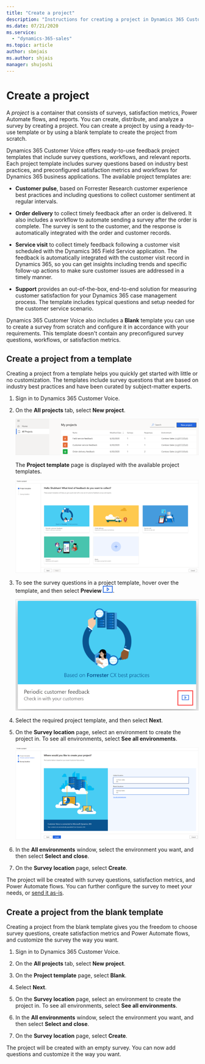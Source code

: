 ```yaml
---
title: "Create a project"
description: "Instructions for creating a project in Dynamics 365 Customer Voice."
ms.date: 07/21/2020
ms.service:
  - "dynamics-365-sales"
ms.topic: article
author: sbmjais
ms.author: shjais
manager: shujoshi
---
```


# Create a project

A *project* is a container that consists of surveys, satisfaction metrics, Power Automate flows, and reports. You can create, distribute, and analyze a survey by creating a project. You can create a project by using a ready-to-use template or by using a blank template to create the project from scratch.

Dynamics 365 Customer Voice offers ready-to-use feedback project templates that include survey questions, workflows, and relevant reports. Each project template includes survey questions based on industry best practices, and preconfigured satisfaction metrics and workflows for Dynamics 365 business applications. The available project templates are:

- **Customer pulse**, based on Forrester Research customer experience best practices and including questions to collect customer sentiment at regular intervals.

- **Order delivery** to collect timely feedback after an order is delivered. It also includes a workflow to automate sending a survey after the order is complete. The survey is sent to the customer, and the response is automatically integrated with the order and customer records.

- **Service visit** to collect timely feedback following a customer visit scheduled with the Dynamics 365 Field Service application. The feedback is automatically integrated with the customer visit record in Dynamics 365, so you can get insights including trends and specific follow-up actions to make sure customer issues are addressed in a timely manner.

- **Support** provides an out-of-the-box, end-to-end solution for measuring customer satisfaction for your Dynamics 365 case management process. The template includes typical questions and setup needed for the customer service scenario.

Dynamics 365 Customer Voice also includes a **Blank** template you can use to create a survey from scratch and configure it in accordance with your requirements. This template doesn't contain any preconfigured survey questions, workflows, or satisfaction metrics.

## Create a project from a template

Creating a project from a template helps you quickly get started with little or no customization. The templates include survey questions that are based on industry best practices and have been curated by subject-matter experts.

1. Sign in to Dynamics 365 Customer Voice.

2. On the **All projects** tab, select **New project**.

    ![New project button](media/new-project-button.png "New project button") 

     The **Project template** page is displayed with the available project templates.

     ![Available project templates](media/project-templates.png "Available project templates") 

3. To see the survey questions in a project template, hover over the template, and then select **Preview** ![Preview](media/preview-icon.png).

    ![Preview a project template](media/project-template-preview-button.png "Preview a project template") 

4. Select the required project template, and then select **Next**.

5. On the **Survey location** page, select an environment to create the project in. To see all environments, select **See all environments**.

    ![Select a survey location](media/survey-location.png "Select a survey location")

6. In the **All environments** window, select the environment you want, and then select **Select and close**.

7. On the **Survey location** page, select **Create**.

The project will be created with survey questions, satisfaction metrics, and Power Automate flows. You can further configure the survey to meet your needs, or [send it as-is](send-survey.md).

## Create a project from the blank template

Creating a project from the blank template gives you the freedom to choose survey questions, create satisfaction metrics and Power Automate flows, and customize the survey the way you want.

1. Sign in to Dynamics 365 Customer Voice.

2. On the **All projects** tab, select **New project**.

3. On the **Project template** page, select **Blank**.

4. Select **Next**.

5. On the **Survey location** page, select an environment to create the project in. To see all environments, select **See all environments**.

6. In the **All environments** window, select the environment you want, and then select **Select and close**.

7. On the **Survey location** page, select **Create**.

The project will be created with an empty survey. You can now add questions and customize it the way you want.
